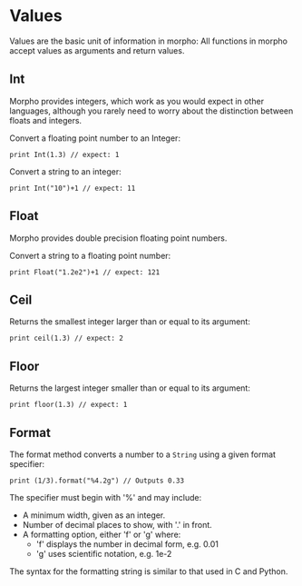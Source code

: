 [comment]: # (Values help)
[version]: # (0.5)

# Values
[tagvalues]: # (values)

Values are the basic unit of information in morpho: All functions in morpho accept values as arguments and return values. 

[showsubtopics]: # (subtopics)

## Int
[tagint]: # (int)

Morpho provides integers, which work as you would expect in other languages, although you rarely need to worry about the distinction between floats and integers. 

Convert a floating point number to an Integer: 

    print Int(1.3) // expect: 1

Convert a string to an integer:

    print Int("10")+1 // expect: 11

## Float
[tagfloat]: # (float)

Morpho provides double precision floating point numbers. 

Convert a string to a floating point number:

    print Float("1.2e2")+1 // expect: 121

## Ceil
[tagceil]: # (ceil)

Returns the smallest integer larger than or equal to its argument:

    print ceil(1.3) // expect: 2

## Floor
[tagfloor]: # (floor)

Returns the largest integer smaller than or equal to its argument:

    print floor(1.3) // expect: 1

## Format
[tagformat]: # (format)

The format method converts a number to a `String` using a given format specifier: 

    print (1/3).format("%4.2g") // Outputs 0.33

The specifier must begin with '%' and may include: 

* A minimum width, given as an integer. 
* Number of decimal places to show, with '.' in front.
* A formatting option, either 'f' or 'g' where:
    - 'f' displays the number in decimal form, e.g. 0.01
    - 'g' uses scientific notation, e.g. 1e-2

The syntax for the formatting string is similar to that used in C and Python.
